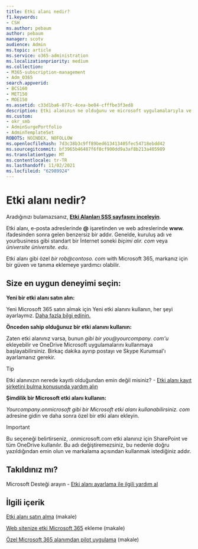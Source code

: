 ```yaml
---
title: Etki alanı nedir?
f1.keywords:
- CSH
ms.author: pebaum
author: pebaum
manager: scotv
audience: Admin
ms.topic: article
ms.service: o365-administration
ms.localizationpriority: medium
ms.collection:
- M365-subscription-management
- Adm_O365
search.appverid:
- BCS160
- MET150
- MOE150
ms.assetid: c33d1ba6-077c-4cea-be04-cfffbe3f3ed8
description: Etki alanının ne olduğunu ve microsoft uygulamalarıyla ve Microsoft uygulamalarıyla çalışmaya devam etmek için etki alanı satın almayı veya işletmenizin varsayılan etki alanını OneDrive öğrenin.
ms.custom:
- okr_smb
- AdminSurgePortfolio
- AdminTemplateSet
ROBOTS: NOINDEX, NOFOLLOW
ms.openlocfilehash: 7d3c38b3c9ff89bed613413405fec54718ebdd42
ms.sourcegitcommit: bf3965b46487f6f8cf900dd9a3af8b213a405989
ms.translationtype: MT
ms.contentlocale: tr-TR
ms.lasthandoff: 11/02/2021
ms.locfileid: "62989924"
---
```

# <a name="what-is-a-domain"></a>Etki alanı nedir?

 Aradığınızı bulamazsanız, **[Etki Alanları SSS sayfasını inceleyin](../setup/domains-faq.yml)**. 
  
Etki alanı, e-posta adreslerinde **@** işaretinden ve web adreslerinde **www.** ifadesinden sonra gelen benzersiz bir addır. Genelde, kuruluş adı ve yourbusiness gibi standart bir İnternet soneki *biçimi alır.<span> com* veya *üniversite üniversite.<span> edu*. 
  
Etki alanı gibi özel *bir rob@contoso.<span> com* with Microsoft 365, markanız için bir güven ve tanıma eklemeye yardımcı olabilir. 
  
## <a name="choose-the-experience-thats-best-for-you"></a>Size en uygun deneyimi seçin:

 **Yeni bir etki alanı satın alın:**
  
Yeni Microsoft 365 satın almak için Yeni etki alanını kullanın, her şeyi ayarlaymız. [Daha fazla bilgi edinin.](buy-a-domain-name.md)
  
 **Önceden sahip olduğunuz bir etki alanını kullanın:**
  
Zaten etki alanınız varsa, bunun *gibi bir you@yourcompany.<span> com'u* ekleyebilir ve OneDrive Microsoft uygulamalarını kullanmaya başlayabilirsiniz. Birkaç dakika ayırıp postayı ve Skype Kurumsal'ı ayarlamanız gerekir. 
  
> [!TIP]
> Etki alanınızın nerede kayıtlı olduğundan emin değil misiniz? - [Etki alanı kayıt şirketini bulma konusunda yardım alın](find-your-domain-registrar.md)
  
 **Şimdilik bir Microsoft etki alanı kullanın:**
  
*Yourcompany.onmicrosoft gibi bir Microsoft etki alanı kullanabilirsiniz.<span> com* adresine gidin ve daha sonra özel bir etki alanı ekleyin. 
  
> [!IMPORTANT]
> Bu seçeneği belirtirseniz, .onmicrosoft.com etki alanınız için SharePoint ve tüm OneDrive kullanılır. Bu adı değiştiremezsiniz, bu nedenle doğru yazıldığından emin olun ve markalama açısından kullanmak istediğiniz addır. 
  
## <a name="feeling-stuck"></a>Takıldınız mı?

Microsoft Desteği arayın - [Etki alanı ayarlama ile ilgili yardım al](../../business-video/get-help-support.md)

## <a name="related-content"></a>İlgili içerik

[Etki alanı satın alma](buy-a-domain-name.md) (makale)

[Web sitenize etki Microsoft 365](../setup/add-domain.md) ekleme (makale)

[Özel Microsoft 365 alanımdan pilot uygulama](../misc/pilot-microsoft-365-from-my-custom-domain.md) (makale)



